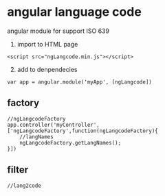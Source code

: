 # angular language code
angular module for support ISO 639

1. import to HTML page
```
<script src="ngLangcode.min.js"></script>
```
2. add to denpendecies
```
var app = angular.module('myApp', [ngLangcode])
```
## factory
```
//ngLangcodeFactory
app.controller('myController', ['ngLangcodeFactory',function(ngLangcodeFactory){
    //langNames
    ngLangcodeFactory.getLangNames();
}])
```

## filter
```
//lang2code
```